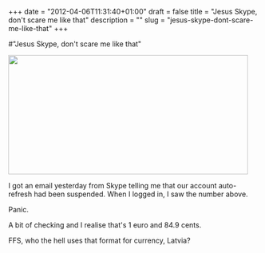 +++
date = "2012-04-06T11:31:40+01:00"
draft = false
title = "Jesus Skype, don't scare me like that"
description = ""
slug = "jesus-skype-dont-scare-me-like-that"
+++

#"Jesus Skype, don't scare me like that"

<a href="https://s3-eu-west-1.amazonaws.com/conoroneill.net/wp-content/uploads/2012/04/skype.png"><img class="alignnone size-full wp-image-664" title="skype" src="https://s3-eu-west-1.amazonaws.com/conoroneill.net/wp-content/uploads/2012/04/skype.png" alt="" width="480" height="239" /></a>

I got an email yesterday from Skype telling me that our account auto-refresh had been suspended. When I logged in, I saw the number above.

Panic.

A bit of checking and I realise that's 1 euro and 84.9 cents.

FFS, who the hell uses that format for currency, Latvia?